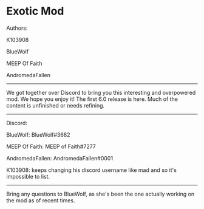 # Exotic Mod
Authors: 

  K103908

  BlueWolf

  MEEP Of Faith

  AndromedaFallen

---

We got together over Discord to bring you this interesting and overpowered mod. We hope you enjoy it!
The first 6.0 release is here. Much of the content is unfinished or needs refining. 

---

Discord:

  BlueWolf: BlueWolf#3682

  MEEP Of Faith: MEEP of Faith#7277 

  AndromedaFallen: AndromedaFallen#0001

  K103908: keeps changing his discord username like mad and so it's impossible to list.

---

Bring any questions to BlueWolf, as she's been the one actually working on the mod as of recent times.
